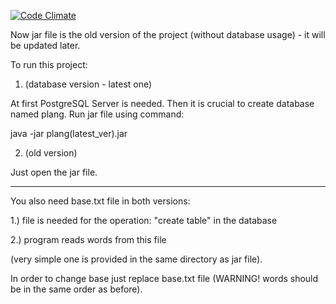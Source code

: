 [![Code Climate](https://lima.codeclimate.com/github/WoKak/LanguagePlatform/badges/gpa.svg)](https://lima.codeclimate.com/github/WoKak/LanguagePlatform)

Now jar file is the old version of the project (without database usage) - it will be updated later.

To run this project:
 
1. (database version - latest one)

At first PostgreSQL Server is needed. Then it is crucial to create database named plang.
Run jar file using command:

java -jar plang(latest_ver).jar

2. (old version)

Just open the jar file.
 
 -------------------------------------------------------------------------------------------------------
 
You also need base.txt file in both versions:

1.) file is needed for the operation: "create table" in the database

2.) program reads words from this file


(very simple one is provided in the same directory as jar file).

In order to change base just replace base.txt file (WARNING! words should be in the same order
as before).